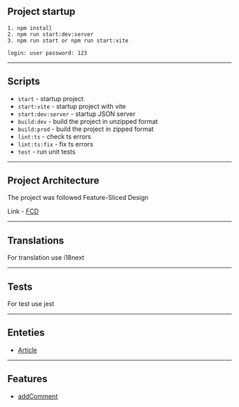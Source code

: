 ## Project startup

````
1. npm install
2. npm run start:dev:server
3. npm run start or npm run start:vite

login: user password: 123
````

---

## Scripts

- `start` - startup project
- `start:vite` - startup project with vite
- `start:dev:server` - startup JSON server
- `build:dev` - build the project in unzipped format
- `build:prod` - build the project in zipped format
- `lint:ts` - check ts errors
- `lint:ts:fix` - fix ts errors
- `test` - run unit tests

---

## Project Architecture

The project was followed Feature-Sliced Design

Link - [FCD](https://feature-sliced.design/)

---

## Translations

For translation use i18next

---

## Tests

For test use jest

---

## Enteties

- [Article](src/enteties/Article/)

---

## Features

- [addComment](/src/features/addComment)
